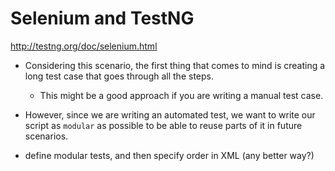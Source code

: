 # Selenium and TestNG

http://testng.org/doc/selenium.html

- Considering this scenario, the first thing that comes to mind is creating a long test case that goes through all the steps. 
    - This might be a good approach if you are writing a manual test case.

- However, since we are writing an automated test, we want to write our script as `modular` as possible to be able to reuse parts of it in future scenarios.

- define modular tests, and then specify order in XML (any better way?)
